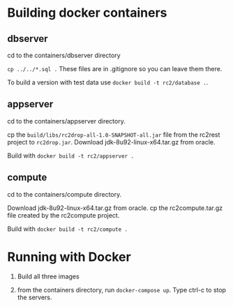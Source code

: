 # Building docker containers

## dbserver

cd to the containers/dbserver directory

`cp ../../*.sql .` These files are in .gitignore so you can leave them there.

To build a version with test data use `docker build -t rc2/database .`. 

## appserver

cd to the containers/appserver directory.

cp the `build/libs/rc2drop-all-1.0-SNAPSHOT-all.jar` file from the rc2rest project to `rc2drop.jar`. Download jdk-8u92-linux-x64.tar.gz from oracle. 

Build with `docker build -t rc2/appserver .`

## compute

cd to the containers/compute directory.

Download jdk-8u92-linux-x64.tar.gz from oracle. cp the rc2compute.tar.gz file created by the rc2compute project. 

Build with `docker build -t rc2/compute .`

# Running with Docker

1. Build all three images

2. from the containers directory, run `docker-compose up`. Type ctrl-c to stop the servers.
